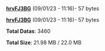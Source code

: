 [**hrvFJ3BG**](/data/hrvFJ3BG.txt) (09/01/23 - 11:16)- 57 bytes

[**hrvFJ3BG**](/data/hrvFJ3BG.txt) (09/01/23 - 11:16)- 57 bytes

**Total Datas**: 3460

**Total Size**: 21.98 MB / 22.0 MB